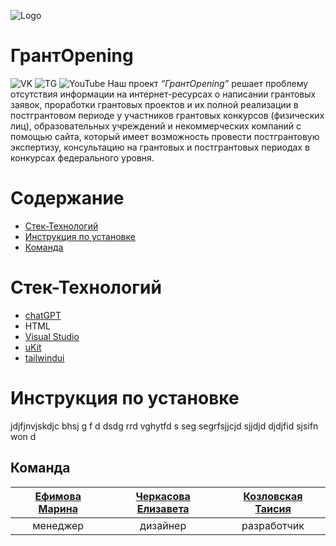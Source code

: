 ![Logo](https://cdn.discordapp.com/attachments/1109126329594564669/1163059252257103992/d64abdeaf64a7028.png?ex=653e3256&is=652bbd56&hm=28d80f1f13362f0007f058ca479c38375a7d187a3b95724384f5c49a940dbd7e&)
# **ГрантOpening**
![VK](https://img.shields.io/badge/VK-grantOpening-blue?style=for-the-badge&logo=vk&color=blue)  ![TG](https://img.shields.io/badge/%D0%A2%D0%93-grantOpening-blue?style=for-the-badge&logo=telegram&color=blue) ![YouTube](https://img.shields.io/badge/YouTube-grantOpening-red?style=for-the-badge&logo=youtube&logoColor=red&color=red
)
 Наш проект _“ГрантOpening”_ решает проблему отсутствия информации на интернет-ресурсах о написании грантовых заявок, проработки грантовых проектов и их полной реализации в постгрантовом периоде у участников грантовых конкурсов (физических лиц), образовательных учреждений и некоммерческих компаний с помощью сайта, который имеет возможность провести постгрантовую экспертизу, консультацию на грантовых и постгрантовых периодах в конкурсах федерального уровня.

# Содержание
+ [Стек-Технологий](#стек-технологий)
+ [Инструкция по установке](#инструкция-по-установке)
+ [Команда](#команда)

# Стек-Технологий
+ [chatGPT](https://chat.openai.com/)
+ HTML
+ [Visual Studio](https://code.visualstudio.com/)
+ [uKit](https://ukit.com/)
+ [tailwindui](https://tailwindcss.com/)
# Инструкция по установке
jdjfjnvjskdjc bhsj   g f  d dsdg rrd vghytfd s seg  segrfsjjcjd sjjdjd djdjfid sjsifn won d












## **Команда**
| [Ефимова Марина]() | [Черкасова Елизавета]() | [Козловская Таисия]() |
|:--------:|:----------:|:--------:|
| менеджер | дизайнер | разработчик | 

